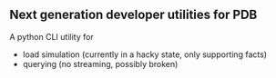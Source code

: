 ## Next generation developer utilities for PDB

A python CLI utility for

* load simulation (currently in a hacky state, only supporting facts)
* querying (no streaming, possibly broken)
